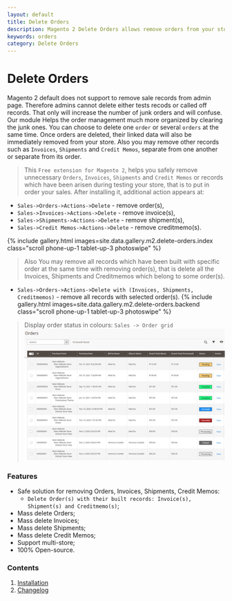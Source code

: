 ```yaml
---
layout: default
title: Delete Orders
description: Magento 2 Delete Orders allows remove orders from your store
keywords: orders
category: Delete Orders
---
```


# Delete Orders

Magento 2 default does not support to remove sale records from admin page. Therefore admins cannot delete either tests recods or called off records.
That only will increase the number of junk orders and will confuse.
Our module Helps the order management much more organized by clearing the junk ones.
You can choose to delete one `order` or several `orders` at the same time. Once orders are deleted, their linked data will also be immediately removed from your store.
 Also you may remove other records such as `Invoices`, `Shipments` and `Credit Memos`, separate from one another or separate from its order.

> This `Free extension for Magento 2`, helps you safely remove unnecessary `Orders`, `Invoices`, `Shipments` and `Credit Memos` or records which have
been arisen during testing your store, that is to put in order your sales.
After installing it, additional action appears at:
- `Sales->Orders->Actions->Delete` - remove order(s),
- `Sales->Invoices->Actions->Delete` - remove invoice(s),
- `Sales->Shipments->Actions->Delete` - remove shipment(s),
- `Sales->Credit Memos->Actions->Delete` - remove creditmemo(s).

{% include gallery.html images=site.data.gallery.m2.delete-orders.index class="scroll phone-up-1 tablet-up-3 photoswipe" %}

> Also You may remove all records which have been built with specific order at the same time with removing order(s), that is delete all the Invoices, Shipments and Creditmemos
which belong to some order(s).
- `Sales->Orders->Actions->Delete with (Invoices, Shipments, Creditmemos)` - remove all records with selected order(s).
{% include gallery.html images=site.data.gallery.m2.delete-orders.backend class="scroll phone-up-1 tablet-up-3 photoswipe" %}

> Display order status in colours: `Sales -> Order grid`
![Order Grid](/images/m2/delete-orders/admin/order_status.png)

### Features

-  Safe solution for removing Orders, Invoices, Shipments, Credit Memos:
    - `Delete Order(s) with their built records: Invoice(s), Shipment(s) and Creditmemo(s)`;
-  Mass delete Orders;
-  Mass delete Invoices;
-  Mass delete Shipments;
-  Mass delete Credit Memos;
-  Support multi-store;
-  100% Open-source.

### Contents

1. [Installation](installation/)
2. [Changelog](changelog/)
